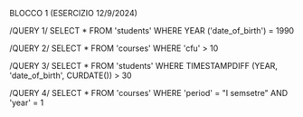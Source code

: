 BLOCCO 1 (ESERCIZIO 12/9/2024)

/QUERY 1/
SELECT *
FROM 'students'
WHERE YEAR ('date_of_birth')  = 1990

/QUERY 2/
SELECT *
FROM 'courses'
WHERE 'cfu' > 10

/QUERY 3/
SELECT *
FROM 'students'
WHERE TIMESTAMPDIFF (YEAR, 'date_of_birth', CURDATE()) > 30

/QUERY 4/
SELECT *
FROM 'courses'
WHERE 'period' = "I semsetre"
AND 'year' = 1